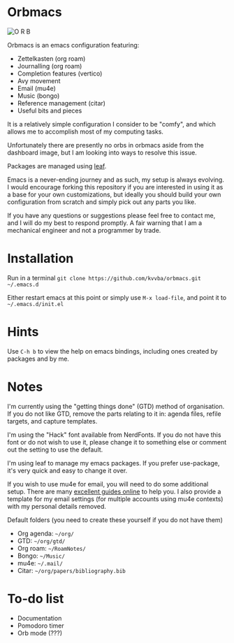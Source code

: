 # Orbmacs

![O R B](https://github.com/kvvba/orbmacs/blob/ed9e8d190ea64375a8bc5af083aae321d57975c7/logo/orb.png?raw=true)

Orbmacs is an emacs configuration featuring:
- Zettelkasten (org roam)
- Journalling (org roam)
- Completion features (vertico)
- Avy movement
- Email (mu4e)
- Music (bongo)
- Reference management (citar)
- Useful bits and pieces

It is a relatively simple configuration I consider to be "comfy", and which allows me to accomplish most of my computing tasks.

Unfortunately there are presently no orbs in orbmacs aside from the dashboard image, but I am looking into ways to resolve this issue.

Packages are managed using [leaf](https://github.com/conao3/leaf.el).

Emacs is a never-ending journey and as such, my setup is always evolving. I would encourage forking this repository if you are interested in using it as a base for your own customizations, but ideally you should build your own configuration from scratch and simply pick out any parts you like.

If you have any questions or suggestions please feel free to contact me, and I will do my best to respond promptly. A fair warning that I am a mechanical engineer and not a programmer by trade.

# Installation
Run in a terminal
`git clone https://github.com/kvvba/orbmacs.git ~/.emacs.d`

Either restart emacs at this point or simply use `M-x load-file`, and point it to `~/.emacs.d/init.el`

# Hints

Use `C-h b` to view the help on emacs bindings, including ones created by packages and by me.

# Notes

I'm currently using the "getting things done" (GTD) method of organisation. If you do not like GTD, remove the parts relating to it in: agenda files, refile targets, and capture templates.

I'm using the "Hack" font available from NerdFonts. If you do not have this font or do not wish to use it, please change it to something else or comment out the setting to use the default.

I'm using leaf to manage my emacs packages. If you prefer use-package, it's very quick and easy to change it over.

If you wish to use mu4e for email, you will need to do some additional setup. There are many [excellent guides online](https://miikanissi.com/blog/email-setup-with-mbsync-mu4e) to help you. I also provide a template for my email settings (for multiple accounts using mu4e contexts) with my personal details removed.

Default folders (you need to create these yourself if you do not have them)
- Org agenda: `~/org/`
- GTD: `~/org/gtd/`
- Org roam: `~/RoamNotes/`
- Bongo: `~/Music/`
- mu4e: `~/.mail/`
- Citar: `~/org/papers/bibliography.bib`

# To-do list
- Documentation
- Pomodoro timer
- Orb mode (???)
